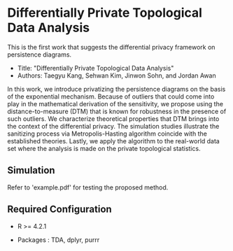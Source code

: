 
# Differentially Private Topological Data Analysis

This is the first work that suggests the differential privacy framework on persistence diagrams.  

- Title: "Differentially Private Topological Data Analysis"
- Authors: Taegyu Kang, Sehwan Kim, Jinwon Sohn, and Jordan Awan

In this work, we introduce privatizing the persistence diagrams on the basis of the exponential mechanism. Because of outliers that could come into play in the mathematical derivation of the sensitivity, we propose using the distance-to-measure (DTM) that is known for robustness in the presence of such outliers. We characterize theoretical properties that DTM brings into the context of the differential privacy. The simulation studies illustrate the sanitizing process via Metropolis-Hasting algorithm coincide with the established theories. Lastly, we apply the algorithm to the real-world data set where the analysis is made on the private topological statistics. 

## Simulation

Refer to 'example.pdf' for testing the proposed method. 

## Required Configuration

- R >= 4.2.1

- Packages : TDA, dplyr, purrr 



